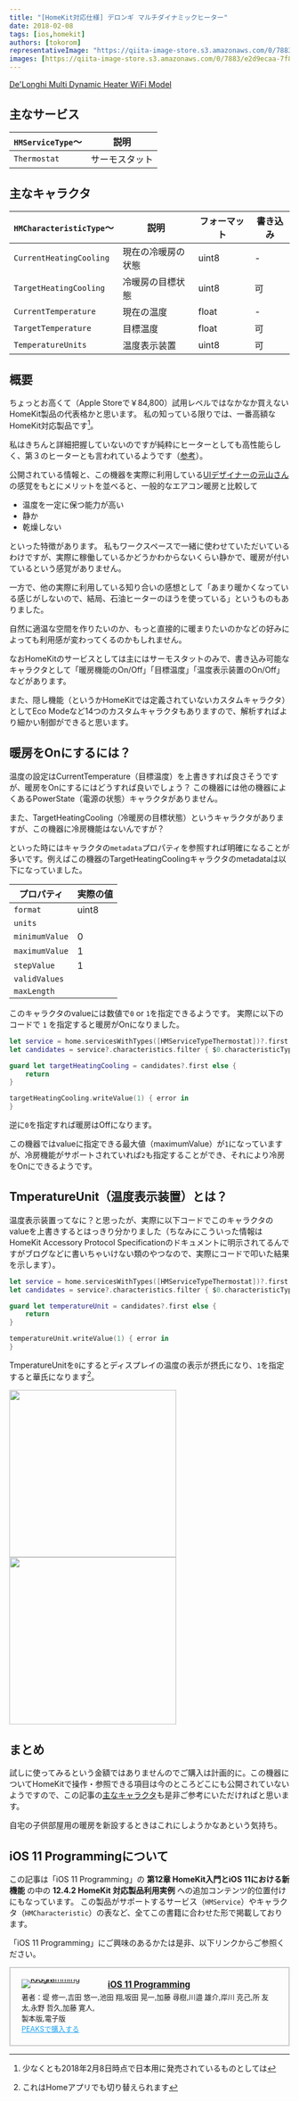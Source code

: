 ```yaml
---
title: "[HomeKit対応仕様] デロンギ マルチダイナミックヒーター"
date: 2018-02-08
tags: [ios,homekit]
authors: [tokorom]
representativeImage: "https://qiita-image-store.s3.amazonaws.com/0/7883/e2d9ecaa-7f81-761e-46ac-ca1555bdab71.png"
images: [https://qiita-image-store.s3.amazonaws.com/0/7883/e2d9ecaa-7f81-761e-46ac-ca1555bdab71.png]
---
```


<a target="_blank" href="https://www.apple.com/jp/shop/product/HKQ82J/A?fnode=372449abf93d5d1d346f209827d9b3c1af755ac16305ed17d2753e881428bf9d2aba527efa4d11b2dbc6377f455dd2159410e6afb94fd7b77284f2c5eb712c38802e1b54bf4486f5c21b1b77b6cd8f00db52e458cdec8304131e3f7108cf4133bce4b23b33c10cc6de33d0c46152a51f">De'Longhi Multi Dynamic Heater WiFi Model</a>

## 主なサービス

|`HMServiceType`〜 | 説明 |
|--- | ---- |
|`Thermostat` | サーモスタット |

## 主なキャラクタ

|`HMCharacteristicType`〜 | 説明 | フォーマット | 書き込み |
|--- | ---- | ---- | ---- |
|`CurrentHeatingCooling` | 現在の冷暖房の状態 | uint8 | - |
|`TargetHeatingCooling` | 冷暖房の目標状態 | uint8 | 可 |
|`CurrentTemperature` | 現在の温度 | float | - |
|`TargetTemperature` | 目標温度 | float | 可 |
|`TemperatureUnits` | 温度表示装置 | uint8 | 可 |

## 概要

ちょっとお高くて（Apple Storeで￥84,800）試用レベルではなかなか買えないHomeKit製品の代表格かと思います。
私の知っている限りでは、一番高額なHomeKit対応製品です[^1]。

私はきちんと詳細把握していないのですが純粋にヒーターとしても高性能らしく、第３のヒーターとも言われているようです（[参考](http://the360.life/U1301.doit?id=103)）。

公開されている情報と、この機器を実際に利用している[UIデザイナーの元山さん](http://kudakurage.hatenadiary.com/entry/2018/01/02/094514)の感覚をもとにメリットを並べると、一般的なエアコン暖房と比較して

- 温度を一定に保つ能力が高い
- 静か
- 乾燥しない

といった特徴があります。
私もワークスペースで一緒に使わせていただいているわけですが、実際に稼働しているかどうかわからないくらい静かで、暖房が付いているという感覚がありません。

一方で、他の実際に利用している知り合いの感想として「あまり暖かくなっている感じがしないので、結局、石油ヒーターのほうを使っている」というものもありました。

自然に適温な空間を作りたいのか、もっと直接的に暖まりたいのかなどの好みによっても利用感が変わってくるのかもしれません。

なおHomeKitのサービスとしては主にはサーモスタットのみで、書き込み可能なキャラクタとして「暖房機能のOn/Off」「目標温度」「温度表示装置のOn/Off」などがあります。

また、隠し機能（というかHomeKitでは定義されていないカスタムキャラクタ）としてEco Modeなど14つのカスタムキャラクタもありますので、解析すればより細かい制御ができると思います。

## 暖房をOnにするには？

温度の設定はCurrentTemperature（目標温度）を上書きすれば良さそうですが、暖房をOnにするにはどうすれば良いでしょう？
この機器には他の機器によくあるPowerState（電源の状態）キャラクタがありません。

また、TargetHeatingCooling（冷暖房の目標状態）というキャラクタがありますが、この機器に冷房機能はないんですが？

といった時にはキャラクタの`metadata`プロパティを参照すれば明確になることが多いです。例えばこの機器のTargetHeatingCoolingキャラクタのmetadataは以下になっていました。

| プロパティ | 実際の値 |
| ---- | ---- |
|`format` | uint8 |
|`units` | |
|`minimumValue` | 0 |
|`maximumValue` | 1 |
|`stepValue` | 1 |
|`validValues` | |
|`maxLength` | |

このキャラクタのvalueには数値で`0` or `1`を指定できるようです。
実際に以下のコードで `1` を指定すると暖房がOnになりました。

```swift
let service = home.servicesWithTypes([HMServiceTypeThermostat])?.first
let candidates = service?.characteristics.filter { $0.characteristicType == HMCharacteristicTypeTargetHeatingCooling }

guard let targetHeatingCooling = candidates?.first else {
    return
}

targetHeatingCooling.writeValue(1) { error in
}
```

逆に`0`を指定すれば暖房はOffになります。

この機器ではvalueに指定できる最大値（maximumValue）が`1`になっていますが、冷房機能がサポートされていれば`2`も指定することができ、それにより冷房をOnにできるようです。

## TmperatureUnit（温度表示装置）とは？

温度表示装置ってなに？と思ったが、実際に以下コードでこのキャラクタのvalueを上書きするとはっきり分かりました（ちなみにこういった情報はHomeKit Accessory Protocol Specificationのドキュメントに明示されてるんですがブログなどに書いちゃいけない類のやつなので、実際にコードで叩いた結果を示します）。

```swift
let service = home.servicesWithTypes([HMServiceTypeThermostat])?.first
let candidates = service?.characteristics.filter { $0.characteristicType == HMCharacteristicTypeTemperatureUnits }

guard let temperatureUnit = candidates?.first else {
    return
}

temperatureUnit.writeValue(1) { error in
}
```

TmperatureUnitを`0`にするとディスプレイの温度の表示が摂氏になり、`1`を指定すると華氏になります[^2]。

<img src="https://qiita-image-store.s3.amazonaws.com/0/7883/dba5a934-0d4a-4d79-09fe-fa17cd997e07.jpeg" height=300 />
<img src="https://qiita-image-store.s3.amazonaws.com/0/7883/98533207-f5f6-0673-c660-481e0911925e.jpeg" height=300 />


## まとめ

試しに使ってみるという金額ではありませんのでご購入は計画的に。この機器についてHomeKitで操作・参照できる項目は今のところどこにも公開されていないようですので、この記事の[主なキャラクタ](https://qiita.com/tokorom/items/2afd2a2222c58482a2d2#%E4%B8%BB%E3%81%AA%E3%82%AD%E3%83%A3%E3%83%A9%E3%82%AF%E3%82%BF)も是非ご参考にいただければと思います。

自宅の子供部屋用の暖房を新設するときはこれにしようかなあという気持ち。

## iOS 11 Programmingについて

この記事は「iOS 11 Programming」の **第12章 HomeKit入門とiOS 11における新機能** の中の **12.4.2 HomeKit 対応製品利用実例** への追加コンテンツ的位置付けにもなっています。
この製品がサポートするサービス（`HMService`）やキャラクタ（`HMCharacteristic`）の表など、全てこの書籍に合わせた形で掲載しております。

「iOS 11 Programming」にご興味のあるかたは是非、以下リンクからご参照ください。

<div class="peaks_widget" style="overflow:hidden; padding:20px; border:2px solid #ccc;"><div class="peaks_widget__image" style="float:left; margin-right:15px; line-height:0;"><a target="_blank" id="purchase" href="https://peaks.cc/tokorom/iOS11"><img alt="iOS 11 Programming" style="border:none; max-width:140px;" src="https://s3-ap-northeast-1.amazonaws.com/peaks-images/project002_cover.jpg"></a></div><div class="peaks_widget__info"><p style="margin:0 0 3px 0; font-size:110%; font-weight:bold;"><a target="_blank" id="purchase" href="http://peaks.cc/tokorom/iOS11">iOS 11 Programming</a></p><ul style="margin:0; padding:0;"><li style="font-size:90%; list-style:none;"><span>著者：</span><span>堤 修一,</span><span>吉田 悠一,</span><span>池田 翔,</span><span>坂田 晃一,</span><span>加藤 尋樹,</span><span>川邉 雄介,</span><span>岸川 克己,</span><span>所 友太,</span><span>永野 哲久,</span><span>加藤 寛人,</span></li><li style="font-size:90%; list-style:none;">製本版,電子版</li><li style="font-size:90%; list-style:none;"><a target="_blank" id="purchase" style="text-decoration:underline; color:#1DA1F2;" href="http://peaks.cc/tokorom/iOS11">PEAKSで購入する</a></li></ul></div></div>

[^1]: 少なくとも2018年2月8日時点で日本用に発売されているものとしては
[^2]: これはHomeアプリでも切り替えられます
